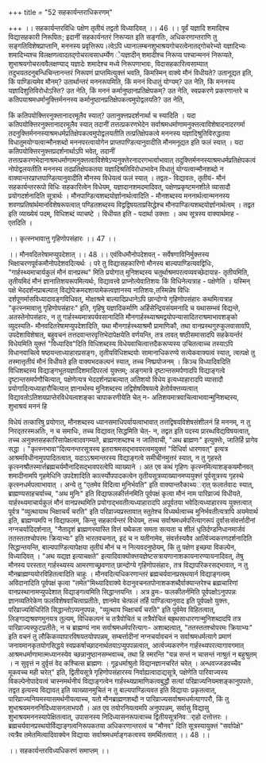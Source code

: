 +++
title = "52 सहकार्यन्तराधिकरणम्"

+++
।। सहकार्यन्तरविधिः पक्षेण तृतीयं तद्वतो विध्यादिवत् ।। 46 ।। पूर्वं यज्ञादि शमादिश्च विद्यासहकारी निरूपितः; इदानीं सहकार्यनतरं निरूप्यत इति सङ्गतिः, अधिकरणान्तराणि तु सङ्गतिविशेषप्राप्तानि, मननस्य प्रवृत्तिरूप।त्वेऽपि ध्यानालम्बनशुभाश्रयगोचरत्वेनातद्गोचरेभ्यो यज्ञादिभ्यः शमादिभ्यश्च विलक्षणत्वादतद्गोचरत्वसाधर्म्येण ेयज्ञादीन् शमादीश्च निरूप्य पश्चान्मननं निरूप्यते, शुभाश्रयगोचरत्ववैलक्षण्याद् यज्ञादेः शमादेश्च मध्ये निरूपणाभावः, विदासहकारित्वसाम्यात् तदुभयतदनुबन्धिचिन्तानन्तरं निरूपणं प्राप्तमित्युक्त्तं भवति, किमस्मिन् वाक्ये मौनं विधीयते? उतानूद्यत इति, किं पाण्डित्यमेव मौनम्? उतार्थान्तरं मननरूपमिति, किं मननं विधातुं योग्यम्? उत नेति, किं मननस्य यज्ञादिशुतिविरोधोऽस्ति? उत नेति, किं मननं कर्मानुष्ठानप्रतिक्षेपकम्? उत नेति, स्वप्रकरणे प्रकरणान्तरे च कतिपयाश्रमधर्मानुक्त्तिर्मननस्य कर्मानुष्ठानप्रतिक्षेपकत्वमुपोद्वलयति? उत नेति,

किं कतिपयोक्त्तिरनुक्त्तानादरमूलैव स्यात्? उतानुक्त्तप्रदर्शनार्था च स्यादिति । यदा कतिपयोक्त्तिरनुक्त्तानादरमूलैव स्यात् तदानीं तत्तत्प्रकरणभेदेन सर्वाश्रमधर्माणामनुक्त्तत्वाविशेषादनादरगर्मा तदनुक्त्तिर्मननस्याश्रमधर्मप्रतिक्षेपकत्वमुपोद्वलयतीति तत्प्रतिक्षेपकत्वे मननस्य यज्ञादिश्रुतिविरुद्धतया विधातुमयोग्यत्वान्मौनशब्दो मननपरत्वायोगेन प्राप्तपाण्डित्यानुवादीति मौनमनूद्यत इति फलं स्यात् । यदा कतिपयोक्त्तिरनुक्त्तप्रदर्शनार्थाऽपि भवेत्, तदानीं तत्तत्प्रकरणभेदानाश्रमधर्माणामनुक्त्तत्वाविशेषेऽप्यनुक्त्तेरनादरगभर्त्वाभावात् तदुक्त्तिर्मननस्याश्रमधर्मप्रतिक्षेपकत्वं नोपोद्वलयतीति मननस्य तदप्रतिक्षेपकतया यज्ञादिश्रतिविरोधाभावेन विधातुं योग्यत्वान्मौनशब्दो न वाक्यान्तरप्राप्तपाण्डित्यानुवादीति मौनस्य विधेयत्वं फलं स्यात् । तद्वतः- विद्यावतः, तृतीयं- मौनं सहकार्यन्तररूपो विधिः सहकारित्वेन विधेयम्, यज्ञादानशमदमादिवत्, पक्षेणप्रकृष्टमनशीले व्यासादौ प्रयोगदर्शनादिति सूत्रार्थः । मौनपाण्डित्यशब्दयोर्ज्ञानार्थत्वादिति - मौनशब्दस्य मननार्थत्वान्मननस्य शवणप्रतिषांर्थमानविशेषरूपत्वात् पण्डितशब्दस्य विद्वद्विषयताप्रसिद्धेश्च मौनपाण्डित्यशब्दयोर्ज्ञानार्थत्वम् । तद्वत इति व्याख्येयं पदम्, विधिशब्दं व्याचष्टे । विधीयत इति - पदार्था उक्त्ताः । अथ सूत्रस्य वाक्यार्थमाह - एतदिति ।

।। कृत्स्नभावात्तु गृहिणोपसंहारः ।। 47 ।।

।। मौनवदितरेषामप्युपदेशात् ।। 48 ।। एवंविधमौनोपदेशवत् - सर्वेषणाविनिर्मुक्त्तस्य भिक्षाचरणपूर्वकमौनोपदेशवदित्यर्थः । परे तु विद्यासहकारिणो मौनस्य बाल्यपाण्डित्यवद्विधिः, "गार्हस्थ्यमाचार्यकुलं मौनं वानप्रस्थ" मिति प्रयोगात् मुनिशब्दस्य चतुर्थाश्रमपरत्वव्यवच्छेदायाह- तृतीयमिति, तृतीयमिदं मौनं ज्ञानातिशयरूपमित्यर्थः, विद्यावत्त्वे प्राप्नोत्येवातिशयः किं विधिनेत्यत्राह - पक्षेणेति । यस्मिन् पक्षे भेददर्शनप्राबल्यात् विद्योपेक्रमदशायामेकत्वज्ञानस्य नातिशयः,तस्मिन्नेष विधिः दर्शपूणर्मासविध्यादावङ्गविधिवत्, मोक्षाश्रमे बाल्यादिप्रधानेऽपि छान्दोग्ये गृहिणोपसंहारः कथमित्यत्राह "कृत्स्नमावात्तु गृहिणोपसंहारः" इति, गृहिषु यज्ञादिकर्माणि अर्हिसेन्द्रियसंयमनादि च यथासम्भवं विद्यन्ते, अतस्तेनोपसंहारः, न तु गार्हस्थ्यमात्रपर्यवसानादिति मौनगार्हस्थ्याश्रमद्वयोपन्यासादितराश्रमाभावशङ्को व्युदस्यति- मौनवदितरेषामप्युपदेशादिति, यथा मौनगार्हस्थ्याश्रमौ प्रामाणिकौ, तथा वानप्रस्थगुरुकुलवासावपि, उपदेशाविशेषात्, बहुवचनं तत्तदवान्तरवृत्तिभेदापेक्षयेति वर्णयन्ति, तत्र तावत् षष्ठीसमासादपि सहकेयर्न्तरं विधेयमिति युक्त्तं "विध्यादिव"दिति विधिशब्दस्य विधेयवाचित्वात्तदैकरूप्यस्य उचितत्वाच्च तस्याऽपि विधानवाचित्वे षष्ठयन्ताध्याहारप्रसङ्गः, तृतीयविधिशब्दयोः सामानाधिकरण्ये सत्येकवाक्यत्वं स्यात्, त्वत्पक्षे तु तस्मात्तृतीयं मौनं विधीयते इति वाक्यभदकल्पनं स्यात्, तच्च निष्प्रयोजनम् । किञ्च विध्यादिवदिति विधिशब्दस्य विद्याङ्गभूतयज्ञादिशमादिपरत्वं युक्त्तम्; अङ्गमात्रे दृष्टान्तसमर्पणादपि विद्याङ्गत्वे दृष्टान्तसमर्पणौचित्यात्, पक्षेणेत्यत्र भेददर्शनप्राबल्यात् अतिशयो विधेय इत्यध्याहारादपि व्यासादौ प्रयोगादित्यध्याहारौचित्यात् ज्ञानार्थस्य मुनिशब्दस्य तद्विशेषविषयत्वे हेतोर्वक्त्तव्यत्वात् विद्यावतोऽतिशयप्राप्तेरविधेयत्वशङ्का चापाकरणीयेति चेत् न- अतिशयमात्रवाचित्वाभावान्मुनिशब्दस्य, शुभाश्रयं मननं हि

विधेयं तत्कारिषु प्रयोगात्, मौनशब्दस्य ध्यानसमाधिपर्यायत्वाभावात् तत्तद्विषयविशेषसंशीलनं हि मननम्, न तु निरद्तरस्मअतिः, न च समाधिः, तच्च विद्यावत् सिद्धमिति चेत्- न, तद्वत इति पदस्य प्रारब्धविद्यविषयत्वात्, तच्च अनुक्त्तसहकारिसापेक्षत्वादवगम्यते, ब्राह्मणशब्दश्च न जातिवाची, "अथ ब्राह्मणः" इत्युक्त्तेः, जातिर्हि प्रागेव सद्धा । "कृत्स्नभावा"दित्यनन्तरसूत्रस्य इतराश्रमसद्भावपरत्वमयुक्त्तं "विधिर्वा धारणवत्" इत्यत्र आश्रमविधीनामुपपादितत्वात्, यदाऽऽश्रमान्तरस्य विद्याङ्गत्वे समीचीनमुत्तरं स्यात्, न तु गृहस्ते कृत्स्नश्रौतस्मार्त्तब्रह्मचर्यमौनादिसद्भावपरत्वेपि व्याख्याने । अत एव कथं गृहिणः कृत्स्नमित्याशङ्कयमौनवत् शमादीनामपि गृहमेधिनि उपदेशादिति कार्त्स्योपपादकत्वेन तृतीयसूत्रव्याख्यानमप्ययुक्त्तं पूर्वसूत्रस्य गृहस्थे कृत्स्नधर्मपत्वाभावात् । अन्ये तु "एतमेव विदित्वा मुनिर्भवति" इति वाक्यान्तरैकाथ्यर्ात् फलार्तवादः स्यात्, ब्राह्मण्यसाहचर्याच्च, "अथ मुनिः" इति विद्याफलकीर्त्तनमिति पूर्वपक्षं कृत्वा मौनं नाम पारिव्राज्यं विधीयते, यार्हस्थ्यमाचार्यकुलं मौनं वानप्रस्थमिति प्रयोगाद्भवतीत्यध्याहारादपि अपूर्वतया भवेदित्यध्याहारस्य युक्त्तत्वात् पूर्वत्र "व्युत्थायाथ भिक्षाचर्यं चरति" इति परिव्राज्यप्रस्तावात् स्तुतेश्च विध्यर्थत्वाच्च मुनिर्भवतीत्यत्रापि अयमेवार्थ इति, ब्राह्मण्यमपि न विद्याफलम्, किन्तु सहकार्यन्तरं विधेयम्, तच्च सर्वाश्रमधर्मपरित्यागरूपं दुर्वासःसंवर्त्तादीनां नग्नचर्यादिदर्शनात्, "नैतादृशं ब्राह्मणस्यास्ति वित्तं यथैकता समता सत्यता च शीलं धृतिर्दण्डनिधानमार्जवं ततस्ततश्चोपरमः क्रियाभ्यः" इति भारतवचनात्, इदं च न यतीनामेव, संवर्त्तस्यवैव आर्त्विज्यकरणदर्शनादिति सिद्धान्तयन्ति, बाल्यपाण्डित्यापेक्षया तृतीयं मौनं च न नित्यवदनुष्ठेयम्, किं तु पक्षेण इच्छया विकल्पेन, विध्यादिवत् । "अथ यद्यज्ञ इत्याचक्षते" इत्यादिवाक्योक्त्तयज्ञेष्टसत्रायणानाशकायनारण्यायनादिवत्, तेषु मौनस्य परस्तात् गार्हस्थ्यस्य आमरणाच्छ्रवणात् छान्दोग्ये गृहिणोपसंहारः, तत्र विद्यापरिकरसद्भावात्, न तु मौनब्राह्मण्ययोरविहितत्वादिति चाहुः । मौनवदित्यधिकरणान्तरं ब्रह्मचर्यवानप्रस्र्थयार्न विद्याङ्गत्वम् अविदानादिति पूर्वपक्षं कृत्वा "तमेत"मिथ्यादिवाक्ये वेदानुवचनतपोनाशकशब्दैर्वाक्यान्तरेश्च ब्रह्मचारिणां वानप्रस्थानामप्युपदेशात् विद्याङ्गत्वमिति सिद्धान्तयन्ति । अत्र व्रुमः- फलकीतर्नमिति पूर्वपक्षोऽनुपपन्नः ज्ञानव्यतिरेकेण फलविशेषवाचित्वाप्रतीतेः, ज्ञानमेव चेत्फलं तर्हि पाण्डित्यानुवाद इति पूर्वपक्षो युक्त्तः, परिव्राज्यविधिरिति सिद्धान्तोऽप्यनुपपन्नः, "व्युत्थाय भिक्षाचर्यं चरति" इति पूर्वमेव विहितत्वात्, लिङ्गाद्यश्रवणमुनयत्र तुल्यम्, विधिकल्पनं च तत्रैवोचितं च तत्रैवोचितं बह्र्थसाधारणान्मुनिशब्दादपि तत्र पारिव्राज्यस्फुटप्रतीतेः, न च ब्राह्मण्यं नाम सर्वाश्रमधर्मपरित्यागः- अशाब्दत्वात्, "ततस्ततश्चोपरमः क्रियाभ्यः" इति वचनं तु लौकिकव्यापारविषयतयोपपन्नम्, सम्बर्त्तादीनां नग्नचर्यावचनं न सर्वाश्रमधर्मत्यागे प्रमाणं जनावमानकृतयोगसिद्धये स्वप्रकर्षाच्छादनार्थतयाऽप्युपपन्नत्वात्, आर्त्वज्यकरणेन गार्हस्थ्यपरत्यागावगमात् आश्रमधर्माणामात्मध्यानस्येव च्छन्नानुष्ठानसम्भवाच्च, तथा हि स्मरन्ति "यन्न सन्तं न चासन्तं नाश्रुतं न बहुश्रुतम् । न सुवृत्तं न दुर्वृत्तं वेद कश्चित्स ब्राह्मणः । गूढधर्माश्रुतो विद्यानज्ञानचरितं चरेत् । अन्धवज्जडवच्चैव मूकवच्च मही चरेत्" इति, द्वितीयसूत्रे गृहिणोपसंहारस्य निर्वाह्यत्वादाद्यसूत्रे, पक्षेणेति पारिवाज्यस्य विकल्पेनोपादेयत्वं चास्नमर्थनीयं विद्याङ्गत्वेन गार्हस्थ्यप्रामाणिकत्वबुद्धौ सत्यां परिव्राज्यनियमशङ्कानुपपत्तेः, तद्वत इत्यस्य विद्यावत् इति व्याख्यानमुचितं न तु बाल्यपाण्डित्यवत इति विद्यायाः प्रकृतत्वात्, पारिव्राज्यनियमस्यासमर्थनीयत्वाच्च, यतो मौनब्राह्मणशब्दौ न पारिव्राज्यसर्वाश्रमधर्मत्यागपरौ, किं तु शुभाश्रयमनननिदिध्यासनलाभपरौ । अत एव तयोरनियत्वमपि अनुपपन्नम्, सर्वासु विद्यासु शुभाश्रयमननस्यापेक्षितत्वात्, उपासनस्य निदिध्यासनरूपत्वाच्च द्वितीयसूत्रनिवर्ाहो दत्तोत्तरः । ब्रह्मचर्यवानप्रस्थयोर्विद्याङ्गत्वनिरूपकतया अधिकरणान्तरत्वं च "मौनव" दिति सूत्रस्यायुक्त्तं "सर्वापेक्षे" त्यत्रैव तमेतमित्यादिवाक्येन विद्यायाः सर्वाश्रमधर्माङ्गकत्वस्य समर्थितत्वात् ।। 48 ।।

।। सहकार्यन्तरविध्यधिकरणं समाप्तम् ।।

